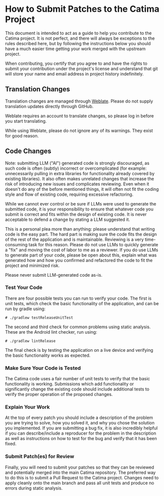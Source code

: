 # How to Submit Patches to the Catima Project

This document is intended to act as a guide to help you contribute to the
Catima project. It is not perfect, and there will always be exceptions
to the rules described here, but by following the instructions below you
should have a much easier time getting your work merged with the upstream
project.

When contributing, you certify that you agree to and have the rights to submit
your contribution under the project's license and understand that git will
store your name and email address in project history indefinitely.

## Translation Changes

Translation changes are managed through [Weblate](https://hosted.weblate.org/projects/catima/).
Please do not supply translation updates directly through GitHub.

Weblate requires an account to translate changes, so please log in before
you start translating.

While using Weblate, please do not ignore any of its warnings. They exist
for good reason.

## Code Changes

Note: submitting LLM ("AI") generated code is strongly discouraged, as such
code is often (subtly) incorrect or overcomplicated (for example: unnecessarily
pulling in extra libraries for functionality already covered by existing
libraries). It also often makes unrelated changes that increase the risk of
introducing new issues and complicates reviewing. Even when it doesn't do any
of the before mentioned things, it will often not fit the coding style and flow
of existing code, requiring excessive refactoring.

While we cannot ever control or be sure if LLMs were used to generate the
submitted code, it is your responsibility to ensure that whatever code you
submit is correct and fits within the design of existing code. It is never
acceptable to defend a change by stating a LLM suggested it.

This is a personal plea more than anything: please understand that writing code
is the easy part. The hard part is making sure the code fits the design of the
rest of the application and is maintainable. Reviewing is a very time-consuming
task for this reason. Please do not use LLMs to quickly generate a "fix" and
moving the cost of labor to me as a reviewer. If you do use LLMs to generate
part of your code, please be open about this, explain what was generated how
and how you confirmed and refactored the code to fit the project and minimized
risk.

Please never submit LLM-generated code as-is.

### Test Your Code

There are four possible tests you can run to verify your code.  The first
is unit tests, which check the basic functionality of the application, and
can be run by gradle using:

    # ./gradlew testReleaseUnitTest

The second and third check for common problems using static analysis.
These are the Android lint checker, run using:

    # ./gradlew lintRelease

The final check is by testing the application on a live device and verifying
the basic functionality works as expected.

### Make Sure Your Code is Tested

The Catima code uses a fair number of unit tests to verify that
the basic functionality is working. Submissions which add functionality
or significantly change the existing code should include additional tests
to verify the proper operation of the proposed changes.

### Explain Your Work

At the top of every patch you should include a description of the problem you
are trying to solve, how you solved it, and why you chose the solution you
implemented.  If you are submitting a bug fix, it is also incredibly helpful
if you can describe/include a reproducer for the problem in the description as
well as instructions on how to test for the bug and verify that it has been
fixed.

### Submit Patch(es) for Review

Finally, you will need to submit your patches so that they can be reviewed
and potentially merged into the main Catima repository. The preferred
way to do this is to submit a Pull Request to the Catima project.
Changes need to apply cleanly onto the main branch and pass all
unit tests and produce no errors during static analysis.
